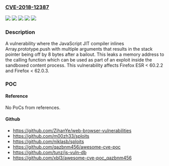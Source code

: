 ### [CVE-2018-12387](https://cve.mitre.org/cgi-bin/cvename.cgi?name=CVE-2018-12387)
![](https://img.shields.io/static/v1?label=Product&message=Firefox%20ESR&color=blue)
![](https://img.shields.io/static/v1?label=Product&message=Firefox&color=blue)
![](https://img.shields.io/static/v1?label=Version&message=%3C%2060.2.2%20&color=brighgreen)
![](https://img.shields.io/static/v1?label=Version&message=%3C%2062.0.3%20&color=brighgreen)
![](https://img.shields.io/static/v1?label=Vulnerability&message=n%2Fa&color=brighgreen)

### Description

A vulnerability where the JavaScript JIT compiler inlines Array.prototype.push with multiple arguments that results in the stack pointer being off by 8 bytes after a bailout. This leaks a memory address to the calling function which can be used as part of an exploit inside the sandboxed content process. This vulnerability affects Firefox ESR < 60.2.2 and Firefox < 62.0.3.

### POC

#### Reference
No PoCs from references.

#### Github
- https://github.com/ZihanYe/web-browser-vulnerabilities
- https://github.com/m00zh33/sploits
- https://github.com/niklasb/sploits
- https://github.com/qazbnm456/awesome-cve-poc
- https://github.com/tunz/js-vuln-db
- https://github.com/xbl3/awesome-cve-poc_qazbnm456

